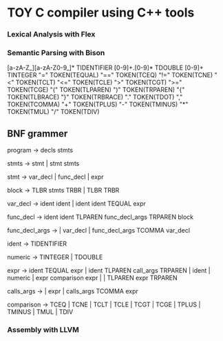 # TOY C compiler using C++ tools


### Lexical Analysis with Flex

### Semantic Parsing with Bison


[a-zA-Z_][a-zA-Z0-9_]*    TIDENTIFIER
[0-9]+.[0-9]*             TDOUBLE
[0-9]+                    TINTEGER
"="                      TOKEN(TEQUAL)
"=="                     TOKEN(TCEQ)
"!="                     TOKEN(TCNE)
"<"                      TOKEN(TCLT)
"<="                     TOKEN(TCLE)
">"                      TOKEN(TCGT)
">="                     TOKEN(TCGE)
"("                      TOKEN(TLPAREN)
")"                      TOKEN(TRPAREN)
"{"                      TOKEN(TLBRACE)
"}"                      TOKEN(TRBRACE)
"."                      TOKEN(TDOT)
","                      TOKEN(TCOMMA)
"+"                      TOKEN(TPLUS)
"-"                      TOKEN(TMINUS)
"*"                      TOKEN(TMUL)
"/"                      TOKEN(TDIV)

## BNF grammer

program -> decls stmts

stmts -> stmt | stmt stmts

stmt -> var_decl | func_decl | expr

block -> TLBR stmts TRBR | TLBR TRBR

var_decl -> ident ident | ident ident TEQUAL expr

func_decl -> ident ident TLPAREN func_decl_args TRPAREN block

func_decl_args -> | var_decl | func_decl_args TCOMMA var_decl

ident -> TIDENTIFIER

numeric -> TINTEGER | TDOUBLE

expr -> ident TEQUAL expr |  ident TLPAREN call_args 
TRPAREN | ident | numeric | expr comparison expr | | TLPAREN expr TRPAREN

calls_args ->  | expr | calls_args TCOMMA expr

comparison -> TCEQ | TCNE | TCLT | TCLE | TCGT | TCGE | TPLUS | TMINUS | TMUL | TDIV


### Assembly with LLVM


